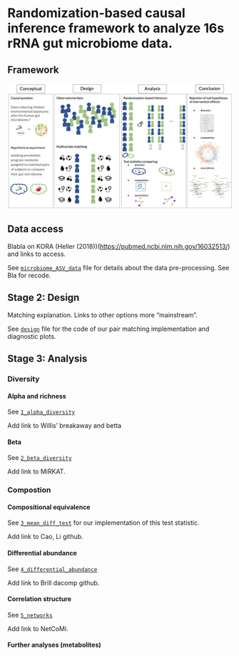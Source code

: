 Randomization-based causal inference framework to analyze 16s rRNA gut microbiome data.
=======================================================================================

Framework
---------

![Image of Graphical abstract](misc/Fig1_graphical_abstract.png)

Data access
-----------

Blabla on KORA (Heller
(2018))(<a href="https://pubmed.ncbi.nlm.nih.gov/16032513/" class="uri">https://pubmed.ncbi.nlm.nih.gov/16032513/</a>)
and links to access.

See [`microbiome_ASV_data`](microbiome_ASV_data) file for details about
the data pre-processing. See Bla for recode.

Stage 2: Design
---------------

Matching explanation. Links to other options more “mainstream”.

See [`design`](design) file for the code of our pair matching
implementation and diagnostic plots.

Stage 3: Analysis
-----------------

### Diversity

#### Alpha and richness

See [`1_alpha_diversity`](1_alpha_diversity)

Add link to Willis’ breakaway and betta

#### Beta

See [`2_beta_diversity`](2_beta_diversity)

Add link to MiRKAT.

### Compostion

#### Compositional equivalence

See [`3_mean_diff_test`](3_mean_diff_test) for our implementation of
this test statistic.

Add link to Cao, Li github.

#### Differential abundance

See [`4_differential_abundance`](4_differential_abundance)

Add link to Brill dacomp github.

#### Correlation structure

See [`5_networks`](5_networks)

Add link to NetCoMi.

#### Further analyses (metabolites)
